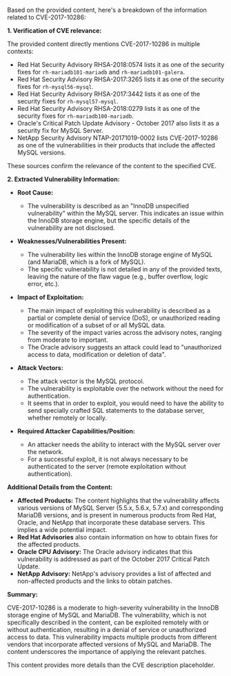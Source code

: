 Based on the provided content, here's a breakdown of the information related to CVE-2017-10286:

**1. Verification of CVE relevance:**

The provided content directly mentions CVE-2017-10286 in multiple contexts:
- Red Hat Security Advisory RHSA-2018:0574 lists it as one of the security fixes for `rh-mariadb101-mariadb` and `rh-mariadb101-galera`.
- Red Hat Security Advisory RHSA-2017:3265 lists it as one of the security fixes for `rh-mysql56-mysql`.
- Red Hat Security Advisory RHSA-2017:3442 lists it as one of the security fixes for `rh-mysql57-mysql`.
- Red Hat Security Advisory RHSA-2018:0279 lists it as one of the security fixes for `rh-mariadb100-mariadb`.
- Oracle's Critical Patch Update Advisory - October 2017 also lists it as a security fix for MySQL Server.
- NetApp Security Advisory NTAP-20171019-0002 lists CVE-2017-10286 as one of the vulnerabilities in their products that include the affected MySQL versions.

These sources confirm the relevance of the content to the specified CVE.

**2. Extracted Vulnerability Information:**

*   **Root Cause:**
    *   The vulnerability is described as an "InnoDB unspecified vulnerability" within the MySQL server. This indicates an issue within the InnoDB storage engine, but the specific details of the vulnerability are not disclosed.

*   **Weaknesses/Vulnerabilities Present:**
    *   The vulnerability lies within the InnoDB storage engine of MySQL (and MariaDB, which is a fork of MySQL). 
    *   The specific vulnerability is not detailed in any of the provided texts, leaving the nature of the flaw vague (e.g., buffer overflow, logic error, etc.).

*   **Impact of Exploitation:**
    *   The main impact of exploiting this vulnerability is described as a partial or complete denial of service (DoS), or unauthorized reading or modification of a subset of or all MySQL data.
    *   The severity of the impact varies across the advisory notes, ranging from moderate to important.
    *   The Oracle advisory suggests an attack could lead to "unauthorized access to data, modification or deletion of data".

*   **Attack Vectors:**
    *   The attack vector is the MySQL protocol.
    *   The vulnerability is exploitable over the network without the need for authentication.
    *   It seems that in order to exploit, you would need to have the ability to send specially crafted SQL statements to the database server, whether remotely or locally.

*   **Required Attacker Capabilities/Position:**
    *   An attacker needs the ability to interact with the MySQL server over the network.
    *   For a successful exploit, it is not always necessary to be authenticated to the server (remote exploitation without authentication).

**Additional Details from the Content:**

*   **Affected Products:** The content highlights that the vulnerability affects various versions of MySQL Server (5.5.x, 5.6.x, 5.7.x) and corresponding MariaDB versions, and is present in numerous products from Red Hat, Oracle, and NetApp that incorporate these database servers. This implies a wide potential impact.
*  **Red Hat Advisories** also contain information on how to obtain fixes for the affected products.
*   **Oracle CPU Advisory:** The Oracle advisory indicates that this vulnerability is addressed as part of the October 2017 Critical Patch Update.
*   **NetApp Advisory:** NetApp's advisory provides a list of affected and non-affected products and the links to obtain patches.

**Summary:**

CVE-2017-10286 is a moderate to high-severity vulnerability in the InnoDB storage engine of MySQL and MariaDB. The vulnerability, which is not specifically described in the content, can be exploited remotely with or without authentication, resulting in a denial of service or unauthorized access to data. This vulnerability impacts multiple products from different vendors that incorporate affected versions of MySQL and MariaDB. The content underscores the importance of applying the relevant patches.

This content provides more details than the CVE description placeholder.